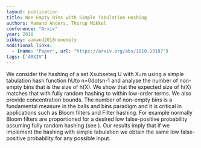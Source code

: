 ```yaml
---
layout: publication
title: Non-Empty Bins with Simple Tabulation Hashing
authors: Aamand Anders, Thorup Mikkel
conference: "Arxiv"
year: 2018
bibkey: aamand2018nonempty
additional_links:
  - {name: "Paper", url: "https://arxiv.org/abs/1810.13187"}
tags: ['ARXIV']
---
```

We consider the hashing of a set Xsubseteq U with X=m using a simple tabulation hash function hUto n=0dotsn-1 and analyse the number of non-empty bins that is the size of h(X). We show that the expected size of h(X) matches that with fully random hashing to within low-order terms. We also provide concentration bounds. The number of non-empty bins is a fundamental measure in the balls and bins paradigm and it is critical in applications such as Bloom filters and Filter hashing. For example normally Bloom filters are proportioned for a desired low false-positive probability assuming fully random hashing (see ). Our results imply that if we implement the hashing with simple tabulation we obtain the same low false-positive probability for any possible input.
